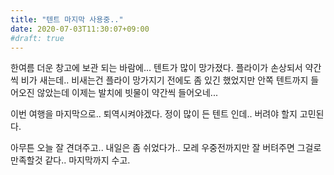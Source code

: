 ```yaml
---
title: "텐트 마지막 사용중.."
date: 2020-07-03T11:30:07+09:00
#draft: true
---
```

한여름 더운 창고에 보관 되는 바람에... 텐트가 많이 망가졌다.
플라이가 손상되서 약간씩 비가 새는데.. 비새는건
 플라이 망가지기 전에도 좀 있긴 했었지만
안쪽 텐트까지 들어오진 않았는데 이제는 발치에 빗물이 약간씩
들어오네...

이번 여행을 마지막으로.. 퇴역시켜야겠다. 정이 많이 든 텐트 인데..
버려야 할지 고민된다.

아무튼 오늘 잘 견뎌주고.. 내일은 좀 쉬었다가..
모레 우중전까지만 잘 버텨주면 그걸로 만족할것 같다..
마지막까지 수고.
